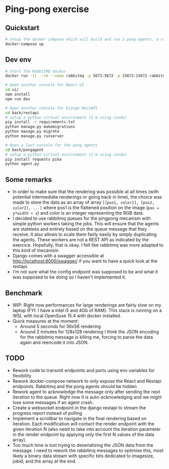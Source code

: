 # Ping-pong exercise

## Quickstart

```bash
# Setup the docker compose which will build and run 2 pong agents, a rabbitmq server, the pingpong restapi and the react frontend
docker-compose up
```

## Dev env
```bash
# Start the RabbitMQ docker
docker run -it --rm --name rabbitmq -p 5672:5672 -p 15672:15672 rabbitmq:3.11-management

# Open another console for React UI
cd ui/
npm install
npm run dev

# Open another console for Django RestAPI
cd back/restapi
# setup a python virtual environment (I'm using conda)
pip install -r requirements.txt
python manage.py makemigrations
python manage.py migrate
python manage.py runserver

# Open a last console for the pong agents
cd back/pongagent
# setup a python virtual environment (I'm using conda)
pip install requests pika
python agent.py
```

## Some remarks
- In order to make sure that the rendering was possible at all times (with potential intermediate renderings or going back in time), the choice was made to store the data as an array of array ```[[pos1, color1], [pos2, color2], ...]``` where pos1 is the flattened position on the image (```pos = y*width + x```) and color is an integer representing the RGB data.
- I decided to use rabbitmq queues for the pingpong mecanism with simple python workers taking the jobs. This will ensure that the agents are stateless and entirely based on the queue message that they receive. It also allows to scale them fairly easily by simply duplicating the agents. These workers are not a REST API as indicated by the exercice. Hopefully, that is okay. I felt like rabbitmq was more adapted to this kind of mecanism.
- Django comes with a swagger accessible at [http://localhost:8000/swagger/](http://localhost:8000/swagger/) if you want to have a quick look at the restapi.
- I'm not sure what the config endpoint was supposed to be and what it was supposed to be doing so I haven't implemented it.

## Benchmark
- WIP: Right now performances for large renderings are fairly slow on my laptop (FYI: I have a intel i5 and 4Gb of RAM). This stack is running on a WSL with local OpenSuse 15.4 with docker installed.
- Quick measures at the moment:
  - Around 5 seconds for 56x56 rendering
  - Around 2 minutes for 128x128 rendering
I think the JSON encoding for the rabbitmq message is killing me, forcing to parse the data again and reencode it into JSON.

## TODO
- Rework code to transmit endpoints and ports using env variables for flexibility
- Rework docker-compose network to only expose the React and Restapi endpoints. Rabbitmq and the pong agents should be hidden
- Rework agent to acknowledge the message only after sending the next iteration to the queue. Right now it is auto-acknowledging and we might lose some messages if an agent crash.
- Create a websocket endpoint in the django restapi to stream the progress report instead of polling
- Implement a scrollbar to navigate in the final rendering based on iteration. Each modification will contact the render endpoint with the given iteration N (also need to take into account the iteration parameter in the render endpoint by applying only the first N values of the data array).
- Too much time is lost trying to deserializing the JSON data from the message. I need to rework the rabbitmq messages to optimise this, most likely a binary data stream with specific bits dedicated to imagesize, jobid, and the array at the end.